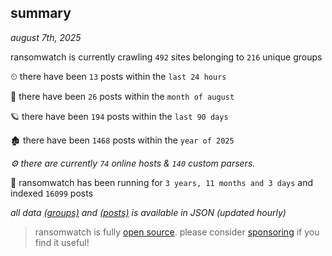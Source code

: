 
## summary
_august 7th, 2025_

ransomwatch is currently crawling `492` sites belonging to `216` unique groups

⏲ there have been `13` posts within the `last 24 hours`

🦈 there have been `26` posts within the `month of august`

🪐 there have been `194` posts within the `last 90 days`

🏚 there have been `1468` posts within the `year of 2025`

_⚙️ there are currently `74` online hosts & `140` custom parsers._

🦕 ransomwatch has been running for `3 years, 11 months and 3 days` and indexed `16099` posts

_all data  [(groups)](http://ransomwhat.telemetry.ltd/groups) and [(posts)](http://ransomwhat.telemetry.ltd/posts) is available in JSON (updated hourly)_

> ransomwatch is fully [open source](https://github.com/joshhighet/ransomwatch#ransomwatch--). please consider [sponsoring](https://github.com/sponsors/joshhighet) if you find it useful!
